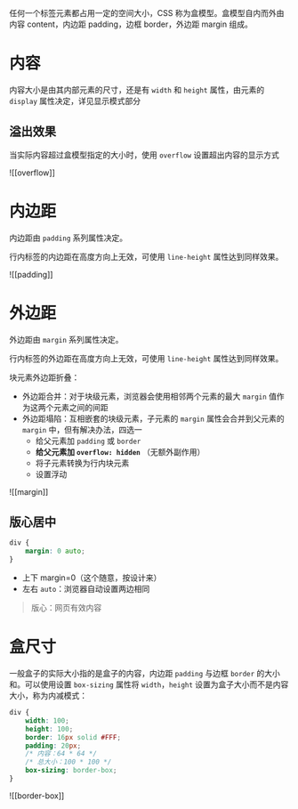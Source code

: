 任何一个标签元素都占用一定的空间大小，CSS 称为盒模型。盒模型自内而外由内容 content，内边距 padding，边框 border，外边距 margin 组成。

# 内容

内容大小是由其内部元素的尺寸，还是有 `width` 和 `height` 属性，由元素的 `display` 属性决定，详见显示模式部分

## 溢出效果

当实际内容超过盒模型指定的大小时，使用 `overflow` 设置超出内容的显示方式

![[overflow]]

# 内边距

内边距由 `padding` 系列属性决定。

行内标签的内边距在高度方向上无效，可使用 `line-height` 属性达到同样效果。

![[padding]]

# 外边距

外边距由 `margin` 系列属性决定。

行内标签的外边距在高度方向上无效，可使用 `line-height` 属性达到同样效果。

块元素外边距折叠：
- 外边距合并：对于块级元素，浏览器会使用相邻两个元素的最大 `margin` 值作为这两个元素之间的间距
- 外边距塌陷：互相嵌套的块级元素，子元素的 `margin` 属性会合并到父元素的 `margin` 中，但有解决办法，四选一
	- 给父元素加 `padding` 或 `border`
	- **给父元素加 `overflow: hidden`** （无额外副作用）
	- 将子元素转换为行内块元素
	- 设置浮动

![[margin]]

## 版心居中

```CSS
div {
    margin: 0 auto;
}
```
- 上下 margin=0（这个随意，按设计来）
- 左右 `auto`：浏览器自动设置两边相同

> 版心：网页有效内容

# 盒尺寸

一般盒子的实际大小指的是盒子的内容，内边距 `padding` 与边框 `border` 的大小和。可以使用设置 `box-sizing` 属性将 `width`，`height` 设置为盒子大小而不是内容大小，称为内减模式：

```CSS
div {
    width: 100;
    height: 100;
    border: 16px solid #FFF;
    padding: 20px;
    /* 内容：64 * 64 */
    /* 总大小：100 * 100 */
    box-sizing: border-box;
}
```

![[border-box]]
